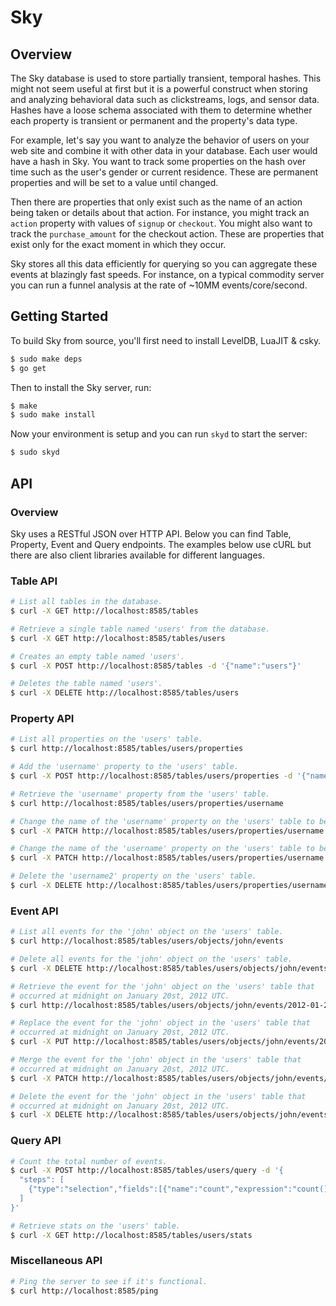 # Sky

## Overview

The Sky database is used to store partially transient, temporal hashes.
This might not seem useful at first but it is a powerful construct when storing and analyzing behavioral data such as clickstreams, logs, and sensor data.
Hashes have a loose schema associated with them to determine whether each property is transient or permanent and the property's data type.

For example, let's say you want to analyze the behavior of users on your web site and combine it with other data in your database.
Each user would have a hash in Sky.
You want to track some properties on the hash over time such as the user's gender or current residence.
These are permanent properties and will be set to a value until changed.

Then there are properties that only exist such as the name of an action being taken or details about that action.
For instance, you might track an `action` property with values of `signup` or `checkout`.
You might also want to track the `purchase_amount` for the checkout action.
These are properties that exist only for the exact moment in which they occur.

Sky stores all this data efficiently for querying so you can aggregate these events at blazingly fast speeds.
For instance, on a typical commodity server you can run a funnel analysis at the rate of ~10MM events/core/second.

## Getting Started

To build Sky from source, you'll first need to install LevelDB, LuaJIT & csky.

```sh
$ sudo make deps
$ go get
```

Then to install the Sky server, run:

```sh
$ make
$ sudo make install
```

Now your environment is setup and you can run `skyd` to start the server:

```sh
$ sudo skyd
```

## API

### Overview

Sky uses a RESTful JSON over HTTP API.
Below you can find Table, Property, Event and Query endpoints.
The examples below use cURL but there are also client libraries available for different languages.

### Table API

```sh
# List all tables in the database.
$ curl -X GET http://localhost:8585/tables
```

```sh
# Retrieve a single table named 'users' from the database.
$ curl -X GET http://localhost:8585/tables/users
```

```sh
# Creates an empty table named 'users'.
$ curl -X POST http://localhost:8585/tables -d '{"name":"users"}'
```

```sh
# Deletes the table named 'users'.
$ curl -X DELETE http://localhost:8585/tables/users
```

### Property API

```sh
# List all properties on the 'users' table.
$ curl http://localhost:8585/tables/users/properties
```

```sh
# Add the 'username' property to the 'users' table.
$ curl -X POST http://localhost:8585/tables/users/properties -d '{"name":"username","transient":false,"dataType":"string"}'
```

```sh
# Retrieve the 'username' property from the 'users' table.
$ curl http://localhost:8585/tables/users/properties/username
```

```sh
# Change the name of the 'username' property on the 'users' table to be 'username2'.
$ curl -X PATCH http://localhost:8585/tables/users/properties/username -d '{"name":"username2"}'
```

```sh
# Change the name of the 'username' property on the 'users' table to be 'username2'.
$ curl -X PATCH http://localhost:8585/tables/users/properties/username -d '{"name":"username2"}'
```

```sh
# Delete the 'username2' property on the 'users' table.
$ curl -X DELETE http://localhost:8585/tables/users/properties/username2
```

### Event API

```sh
# List all events for the 'john' object on the 'users' table.
$ curl http://localhost:8585/tables/users/objects/john/events
```

```sh
# Delete all events for the 'john' object on the 'users' table.
$ curl -X DELETE http://localhost:8585/tables/users/objects/john/events
```

```sh
# Retrieve the event for the 'john' object on the 'users' table that
# occurred at midnight on January 20st, 2012 UTC.
$ curl http://localhost:8585/tables/users/objects/john/events/2012-01-20T00:00:00Z
```

```sh
# Replace the event for the 'john' object in the 'users' table that
# occurred at midnight on January 20st, 2012 UTC.
$ curl -X PUT http://localhost:8585/tables/users/objects/john/events/2012-01-20T00:00:00Z -d '{"data":{"username":"johnny1000"}}'
```

```sh
# Merge the event for the 'john' object in the 'users' table that
# occurred at midnight on January 20st, 2012 UTC.
$ curl -X PATCH http://localhost:8585/tables/users/objects/john/events/2012-01-20T00:00:00Z -d '{"data":{"age":12}}'
```

```sh
# Delete the event for the 'john' object in the 'users' table that
# occurred at midnight on January 20st, 2012 UTC.
$ curl -X DELETE http://localhost:8585/tables/users/objects/john/events/2012-01-20T00:00:00Z
```


### Query API

```sh
# Count the total number of events.
$ curl -X POST http://localhost:8585/tables/users/query -d '{
  "steps": [
    {"type":"selection","fields":[{"name":"count","expression":"count()"}]}
  ]
}'
```

```sh
# Retrieve stats on the 'users' table.
$ curl -X GET http://localhost:8585/tables/users/stats
```

### Miscellaneous API

```sh
# Ping the server to see if it's functional.
$ curl http://localhost:8585/ping
```

